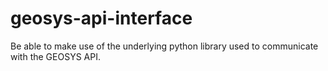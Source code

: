 # geosys-api-interface
Be able to make use of the underlying python library used to communicate with the GEOSYS API.
